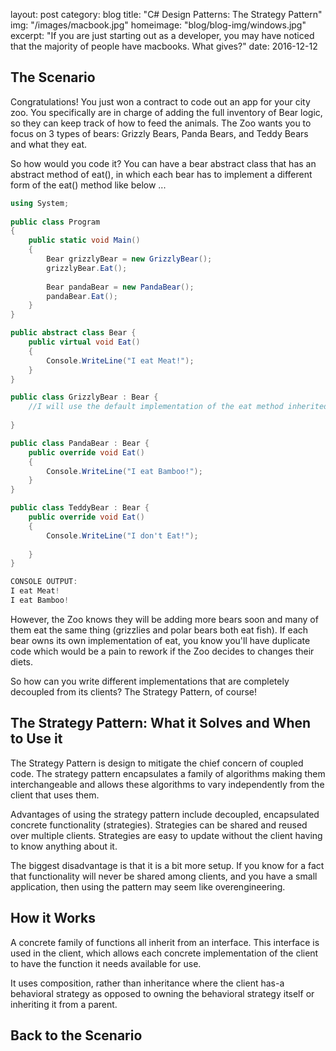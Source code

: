 
layout: post
category: blog
title: "C# Design Patterns: The Strategy Pattern"
img: "/images/macbook.jpg"
homeimage: "blog/blog-img/windows.jpg"
excerpt: "If you are just starting out as a developer, you may have noticed that the majority of people have macbooks. What gives?"
date: 2016-12-12


## The Scenario
Congratulations! You just won a contract to code out an app for your city zoo. You specifically are in charge of adding the full inventory of Bear logic, so they can keep track of how to feed the animals. The Zoo wants you to focus on 3 types of bears: Grizzly Bears, Panda Bears, and Teddy Bears and what they eat.

So how would you code it? You can have a bear abstract class that has an abstract method of eat(), in which each bear has to implement a different form of the eat() method like below ...

``` csharp
using System;
					
public class Program
{
	public static void Main()
	{
		Bear grizzlyBear = new GrizzlyBear();
		grizzlyBear.Eat();
		
		Bear pandaBear = new PandaBear();
		pandaBear.Eat();
	}
}

public abstract class Bear {
	public virtual void Eat()
	{
		Console.WriteLine("I eat Meat!");
	}
}

public class GrizzlyBear : Bear {
	//I will use the default implementation of the eat method inherited from Bear.
	
}

public class PandaBear : Bear {
	public override void Eat()
	{
		Console.WriteLine("I eat Bamboo!");
	}
}

public class TeddyBear : Bear {
	public override void Eat()
	{	
		Console.WriteLine("I don't Eat!");
	
	}
}

CONSOLE OUTPUT:
I eat Meat!
I eat Bamboo!

```

However, the Zoo knows they will be adding more bears soon and many of them eat the same thing (grizzlies and polar bears both eat fish). If each bear owns its own implementation of eat, you know you'll have duplicate code which would be a pain to rework if the Zoo decides to changes their diets.


So how can you write different implementations that are completely decoupled from its clients? The Strategy Pattern, of course!

## The Strategy Pattern: What it Solves and When to Use it
The Strategy Pattern is design to mitigate the chief concern of coupled code. The strategy pattern encapsulates a family of algorithms making them interchangeable and allows these algorithms to vary independently from the client that uses them. 

Advantages of using the strategy pattern include decoupled, encapsulated concrete functionality (strategies). Strategies can be shared and reused over multiple clients. Strategies are easy to update without the client having to know anything about it.

The biggest disadvantage is that it is a bit more setup. If you know for a fact that functionality will never be shared among clients, and you have a small application, then using the pattern may seem like overengineering.

## How it Works
A concrete family of functions all inherit from an interface. This interface is used in the client, which allows each concrete implementation of the client to have the function it needs available for use.

It uses composition, rather than inheritance where the client has-a behavioral strategy as opposed to owning the behavioral strategy itself or inheriting it from a parent.

## Back to the Scenario


